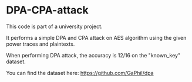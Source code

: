 # DPA-CPA-attack

This code is part of a university project.

It performs a simple DPA and CPA attack on AES algorithm using the given power traces and plaintexts.

When performing DPA attack, the accuracy is 12/16 on the "known_key" dataset.

You can find the dataset here: https://github.com/GaPhil/dpa
